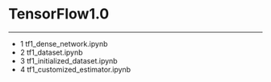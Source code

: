 # TensorFlow1.0
***
- 1 tf1_dense_network.ipynb
- 2 tf1_dataset.ipynb
- 3 tf1_initialized_dataset.ipynb
- 4 tf1_customized_estimator.ipynb